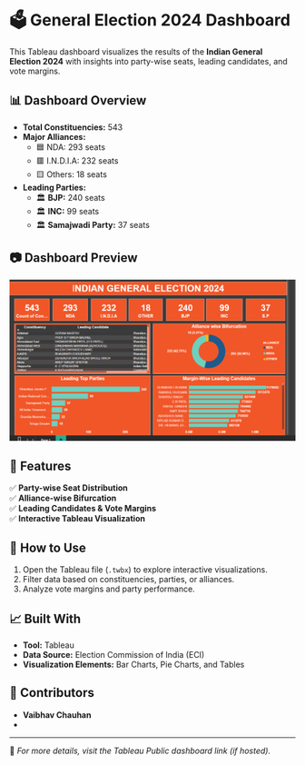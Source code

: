 # 🗳️ General Election 2024 Dashboard

This Tableau dashboard visualizes the results of the **Indian General Election 2024** with insights into party-wise seats, leading candidates, and vote margins.

## 📊 Dashboard Overview

- **Total Constituencies:** 543
- **Major Alliances:**
  - 🟦 NDA: 293 seats
  - 🟥 I.N.D.I.A: 232 seats
  - 🟨 Others: 18 seats
- **Leading Parties:**
  - 🏛️ **BJP:** 240 seats
  - 🏛️ **INC:** 99 seats
  - 🏛️ **Samajwadi Party:** 37 seats

## 📷 Dashboard Preview

![General Election 2024 Dashboard](image.png)

## 📌 Features

✅ **Party-wise Seat Distribution**  
✅ **Alliance-wise Bifurcation**  
✅ **Leading Candidates & Vote Margins**  
✅ **Interactive Tableau Visualization**  

## 🚀 How to Use

1. Open the Tableau file (`.twbx`) to explore interactive visualizations.
2. Filter data based on constituencies, parties, or alliances.
3. Analyze vote margins and party performance.

## 📈 Built With

- **Tool:** Tableau
- **Data Source:** Election Commission of India (ECI)
- **Visualization Elements:** Bar Charts, Pie Charts, and Tables

## 📢 Contributors

- **Vaibhav Chauhan**
- 

---

📌 *For more details, visit the Tableau Public dashboard link (if hosted).*  
